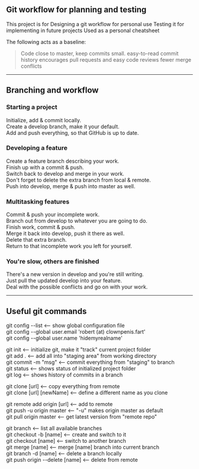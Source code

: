 

## Git workflow for planning and testing

This project is for
  Designing a git workflow for personal use
  Testing it for implementing in future projects
  Used as a personal cheatsheet


The following acts as a baseline:
> Code close to master, keep commits small.
  > easy-to-read commit history
  > encourages pull requests and easy code reviews
  > fewer merge conflicts

-----

## Branching and workflow

### Starting a project
Initialize, add & commit locally.  
Create a develop branch, make it your default.  
Add and push everything, so that GitHub is up to date.  

### Developing a feature
Create a feature branch describing your work.  
Finish up with a commit & push.  
Switch back to develop and merge in your work.  
Don't forget to delete the extra branch from local & remote.  
Push into develop, merge & push into master as well.  

### Multitasking features
Commit & push your incomplete work.  
Branch out from develop to whatever you are going to do.  
Finish work, commit & push.  
Merge it back into develop, push it there as well.  
Delete that extra branch.  
Return to that incomplete work you left for yourself.  

### You're slow, others are finished
There's a new version in develop and you're still writing.  
Just pull the updated develop into your feature.  
Deal with the possible conflicts and go on with your work.  

-----

## Useful git commands
git config --list	<-- show global configuration file  
git config --global user.email 'robert (at) clownpenis.fart'  
git config --global user.name 'hidemyrealname'  

git init			<-- initialize git, make it "track" current project folder  
git add .			<-- add all into "staging area" from working directory  
git commit -m "msg"	<-- commit everything from "staging" to branch  
git status			<-- shows status of initialized project folder  
git log				<-- shows history of commits in a branch  

git clone [url]  			<-- copy everything from remote  
git clone [url] [newName]	<-- define a different name as you clone  

git remote add origin [url]	<-- add to remote  
git push -u origin master	<-- "-u" makes origin master as default  
git pull origin master		<-- get latest version from "remote repo"  

git branch						<-- list all available branches  
git checkout -b [name]			<-- create and switch to it  
git checkout [name]				<-- switch to another branch  
git merge [name]				<-- merge [name] branch into current branch  
git branch -d [name]			<-- delete a branch locally  
git push origin --delete [name]	<-- delete from remote

